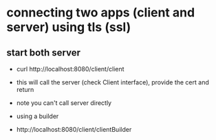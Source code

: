 # connecting two apps (client and server) using tls (ssl)


## start both server
-  curl  http://localhost:8080/client/client
- this will call the server (check Client interface), provide the cert and return 
- note you can't call server directly

- using a builder
- http://localhost:8080/client/clientBuilder